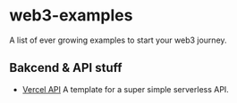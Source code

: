 # web3-examples

A list of ever growing examples to start your web3 journey.

## Bakcend & API stuff

- [Vercel API](./api/vercel-api/) A template for a super simple serverless API.
